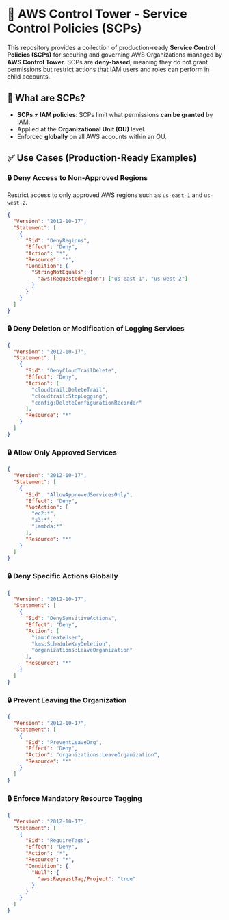# 🚧 AWS Control Tower - Service Control Policies (SCPs)

This repository provides a collection of production-ready **Service Control Policies (SCPs)** for securing and governing AWS Organizations managed by **AWS Control Tower**. SCPs are **deny-based**, meaning they do not grant permissions but restrict actions that IAM users and roles can perform in child accounts.

## 📘 What are SCPs?

- **SCPs ≠ IAM policies**: SCPs limit what permissions **can be granted** by IAM.
- Applied at the **Organizational Unit (OU)** level.
- Enforced **globally** on all AWS accounts within an OU.

## ✅ Use Cases (Production-Ready Examples)

### 🔒 Deny Access to Non-Approved Regions

Restrict access to only approved AWS regions such as `us-east-1` and `us-west-2`.

```json
{
  "Version": "2012-10-17",
  "Statement": [
    {
      "Sid": "DenyRegions",
      "Effect": "Deny",
      "Action": "*",
      "Resource": "*",
      "Condition": {
        "StringNotEquals": {
          "aws:RequestedRegion": ["us-east-1", "us-west-2"]
        }
      }
    }
  ]
}

```

### 🔒 Deny Deletion or Modification of Logging Services


```json
{
  "Version": "2012-10-17",
  "Statement": [
    {
      "Sid": "DenyCloudTrailDelete",
      "Effect": "Deny",
      "Action": [
        "cloudtrail:DeleteTrail",
        "cloudtrail:StopLogging",
        "config:DeleteConfigurationRecorder"
      ],
      "Resource": "*"
    }
  ]
}

```

### 🔒 Allow Only Approved Services

```json
{
  "Version": "2012-10-17",
  "Statement": [
    {
      "Sid": "AllowApprovedServicesOnly",
      "Effect": "Deny",
      "NotAction": [
        "ec2:*",
        "s3:*",
        "lambda:*"
      ],
      "Resource": "*"
    }
  ]
}


```

### 🔒 Deny Specific Actions Globally

```json
{
  "Version": "2012-10-17",
  "Statement": [
    {
      "Sid": "DenySensitiveActions",
      "Effect": "Deny",
      "Action": [
        "iam:CreateUser",
        "kms:ScheduleKeyDeletion",
        "organizations:LeaveOrganization"
      ],
      "Resource": "*"
    }
  ]
}

```

### 🔒 Prevent Leaving the Organization

```json
{
  "Version": "2012-10-17",
  "Statement": [
    {
      "Sid": "PreventLeaveOrg",
      "Effect": "Deny",
      "Action": "organizations:LeaveOrganization",
      "Resource": "*"
    }
  ]
}

```

### 🔒 Enforce Mandatory Resource Tagging
```json
{
  "Version": "2012-10-17",
  "Statement": [
    {
      "Sid": "RequireTags",
      "Effect": "Deny",
      "Action": "*",
      "Resource": "*",
      "Condition": {
        "Null": {
          "aws:RequestTag/Project": "true"
        }
      }
    }
  ]
}

```
